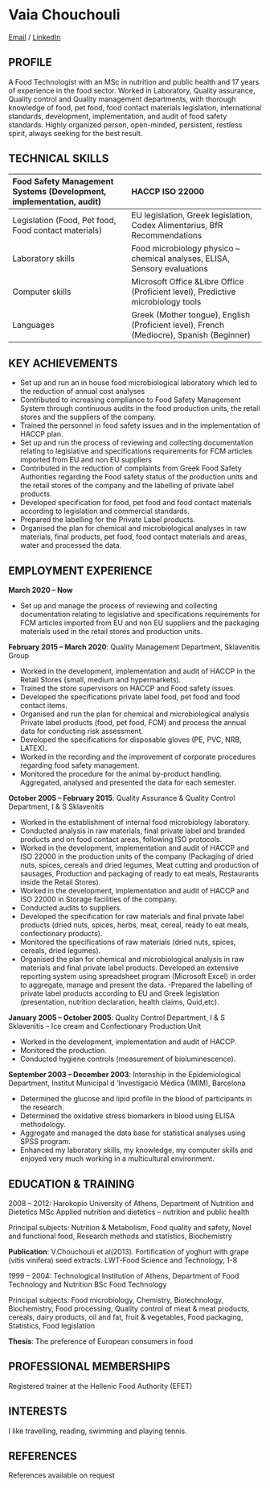 # Vaia Chouchouli

[Email](mailto:vagiac@yahoo.com) / [LinkedIn](https://gr.linkedin.com/in/chouchouli-vaia-3849253a)

## PROFILE 

A Food Technologist with an MSc in nutrition and public health and 17 years of experience in the food sector. Worked in Laboratory, Quality assurance, Quality control and Quality management departments, with thorough knowledge of food, pet food, food contact materials legislation, international standards, development, implementation, and audit of food safety standards. Highly organized person, open-minded, persistent, restless spirit, always seeking for the best result.

## TECHNICAL SKILLS

|  Food Safety Management Systems  			 (Development, implementation, audit) 		 | HACCP  			 ISO 22000  |
| :---                                                                    | :---                                                                                         |
|  Legislation  			 (Food, Pet food, Food contact materials) 	  | EU legislation,   Greek legislation,   Codex Alimentarius,  BfR Recommendations              |
|  Laboratory skills	                                                  | Food microbiology  physico – chemical analyses, ELISA,   Sensory evaluations                 |
|  Computer skills                                                        | Microsoft Office &Libre Office (Proficient level),   Predictive microbiology tools           |
|  Languages                                                              | Greek (Mother tongue),  English (Proficient level),  French (Mediocre),  Spanish (Beginner)	 |

## KEY ACHIEVEMENTS

- Set up and run an in house food microbiological laboratory which led to the reduction of annual cost analyses
- Contributed to increasing compliance to Food Safety Management System through continuous audits in the food production units, the retail stores  and the suppliers of the company.
- Trained the personnel in food safety issues and in the implementation of HACCP plan.
- Set up and run the process of reviewing and collecting documentation relating to legislative and specifications requirements for FCM articles imported from EU and non EU suppliers
- Contributed in the reduction of complaints from Greek Food Safety Authorities regarding the Food safety status of the production units and the retail stores of the company and the labelling of private label products.
- Developed specification for food, pet food and food contact materials according to legislation and commercial standards.
- Prepared the labelling for the Private Label products.
- Organised the plan for chemical and microbiological analyses in raw materials, final products, pet food, food contact materials and areas, water and processed the data.
    
## EMPLOYMENT EXPERIENCE 

**March 2020 – Now**

- Set up and manage the process of reviewing and collecting documentation relating to legislative and specifications requirements for FCM articles imported from EU and non EU suppliers and the packaging materials used in the retail stores and production units.

**February 2015 – March 2020**: Quality Management Department, Sklavenitis Group

- Worked in the development, implementation and audit of HACCP in the Retail Stores (small, medium and hypermarkets).
- Trained the store supervisors on HACCP and Food safety issues.
- Developed the specifications private label food, pet food and food contact items.
- Organised and run the plan for chemical and microbiological analysis Private label products (food, pet food, FCM) and process the annual data for conducting risk assessment.
- Developed the specifications for disposable gloves (PE, PVC, NRB, LATEX).
- Worked in the recording and the improvement of corporate procedures regarding food safety management.
- Monitored the procedure for the animal by-product handling. Aggregated, analysed and presented the data for each semester.

**October 2005 – February 2015**: Quality Assurance & Quality Control Department, I & S Sklavenitis

- Worked in the establishment of internal food microbiology laboratory.
- Conducted analysis in raw materials, final private label and branded products and on food contact areas, following ISO protocols.
- Worked in the development, implementation and audit of HACCP and ISO 22000 in the production units of the company (Packaging of dried nuts, spices, cereals and dried legumes, Meat cutting and production of sausages, Production and packaging of ready to eat meals, Restaurants inside the Retail Stores).
- Worked in the development, implementation and audit of HACCP and ISO 22000 in Storage facilities of the company.
- Conducted audits to suppliers.
- Developed the specification for raw materials and final private label products (dried nuts, spices, herbs, meat, cereal, ready to eat meals, confectionary products).
- Monitored the specifications of raw materials (dried nuts, spices, cereals, dried legumes).
- Organised the plan for chemical and microbiological analysis in raw materials and final private label products. Developed an extensive reporting system using spreadsheet program (Microsoft Excel) in order to aggregate, manage and present the data. 
-Prepared the labelling of private label products according to EU and Greek legislation (presentation, nutrition declaration, health claims, Quid,etc).


**January 2005 – October 2005**: Quality Control Department, I & S Sklavenitis – Ice  cream and Confectionary Production Unit

- Worked in the development, implementation and audit of HACCP.
- Monitored the production.
- Conducted hygiene controls (measurement of bioluminescence).

**September 2003 – December 2003**: Internship in the Epidemiological Department, Institut Municipal d ‘Investigació Mèdica (IMIM), Barcelona

- Determined the glucose and lipid profile in the blood of participants in the research.
- Determined the oxidative stress biomarkers in blood using ELISA methodology.
- Aggregate and managed the data base for statistical analyses using SPSS program.
- Enhanced my laboratory skills, my knowledge, my computer skills and enjoyed very much working in a multicultural environment.

## EDUCATION & TRAINING 

2008 – 2012: Harokopio University of Athens, Department of Nutrition and Dietetics
MSc Applied nutrition and dietetics – nutrition and public health

Principal subjects:
Nutrition & Metabolism, Food quality and safety, Novel and functional food, Research methods and statistics, Biochemistry

**Publication**: V.Chouchouli et al(2013). Fortification of yoghurt with grape (vitis vinifera) seed extracts. LWT-Food Science and Technology, 1-8

1999 – 2004: Technological Institution of Athens, Department of Food Technology and Nutrition
BSc Food Technology

Principal subjects:
Food microbiology, Chemistry, Biotechnology, Biochemistry, Food processing, Quality control of meat & meat products, cereals, dairy products, oil and fat, fruit & vegetables, Food packaging, Statistics, Food legislation

**Thesis**: The preference of European consumers in food

## PROFESSIONAL MEMBERSHIPS 

Registered trainer at the Hellenic Food Authority (EFET)

## INTERESTS
I like travelling, reading, swimming and playing tennis.

## REFERENCES
References available on request
